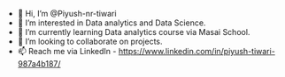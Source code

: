 - 👋 Hi, I’m @Piyush-nr-tiwari
- 👀 I’m interested in Data analytics and Data Science.
- 🌱 I’m currently learning Data analytics course via Masai School.
- 💞️ I’m looking to collaborate on projects.
- 📫 Reach me via LinkedIn - https://www.linkedin.com/in/piyush-tiwari-987a4b187/

<!---
Piyush-nr-tiwari/Piyush-nr-tiwari is a ✨ special ✨ repository because its `README.md` (this file) appears on your GitHub profile.
You can click the Preview link to take a look at your changes.
--->
